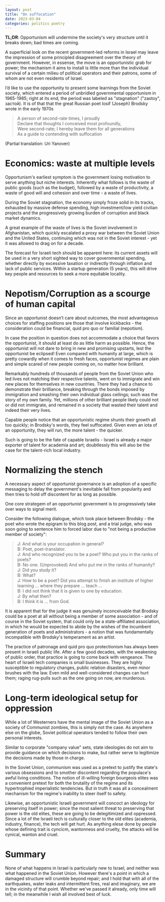 ```yaml
---
layout: post
title: "On suffocation"
date: 2023-03-04
categories: politics poetry
---
```


**TL;DR**: Opportunism will undermine the society's very structure until it breaks down; bad times are coming.

A superficial look on the recent government-led reforms in Israel may leave the impression of some principled disagreement over the theory of government. However, in essense, the move is an opportunistic grab for power; the mechanism it aims to install is little more than the individual survival of a certain milieu of political operators and their patrons, some of whom are not even residents of Israel.

I’d like to use the opportunity to present some learnings from the Soviet society, which entered a period of unbridled governmental opportunism in 1965-1985; right at its end, the period was labeled as "stagnation" ("zastoy", застой). It is of that that the great Russian poet Iosif (Joseph) Brodsky wrote in the early 1970s
> A person of second-rate times, I proudly  
  Declare that thoughts I conceived most profoundly,  
  Were second-rate; I hereby leave them for all generations  
  As a guide to contending with suffocation

(Partial translation: Uri Yanover)

# Economics: waste at multiple levels
Opportunism's earliest symptom is the government losing motivation to serve anything but niche interests. Inherently what follows is the waste of public goods (such as the budget), followed by a waste of productivity, a waste of good will and cohesion and over time - a waste of lives.

During the Soviet stagnation, the economy simply froze solid in its tracks, exhausted by massive defense spending, high investment/low yield civilian projects and the progressively growing burden of corruption and black market dynamics.

A great example of the waste of lives is the Soviet involvement in Afghanistan, which quickly escalated a proxy war between the Soviet Union and the United States, continuing which was not in the Soviet interest - yet it was allowed to drag on for a decade.

The forecast for Israeli tech should be apparent here: its current assets will be used in a very short sighted way to cover governmental spending, whether directly by excessive taxation or indirectly through inflation and lack of public services. Within a startup generation (5 years), this will drive key people and resources to seek a more equitable locality.

# Nepotism/Corruption as a scourge of human capital
Since an opportunist doesn’t care about outcomes, the most advantageous choices for staffing positions are those that involve kickbacks - the consideration could be financial, quid pro quo or familial (nepotism).

In case the position in question does not accommodate a choice that favors the opportunist, it should at least do as little harm as possible. Hence, the opportunist will not dare to bring in new and promising upstarts, lest the opportunist be eclipsed! Even compared with humanity at large, which is pretty cowardly when it comes to fresh faces, opportunist regimes are plain and simple scared of new people coming on, no matter how brilliant.

Remarkably hundreds of thousands of people from the Soviet Union who led lives not matching their respective talents, went on to immigrate and win new places for themselves in new countries. There they had a chance to demonstrate their brilliance, breaking through the bonds imposed by immigration and smashing their own individual glass ceilings; such was the story of my own family. Yet, millions of other brilliant people likely could not or did not immigrate, and remained in a society that wasted their talent and indeed their very lives.

Capable people notice that an opportunistic regime shunts their growth all too quickly; in Brodsky's words, they feel suffocated. Given even an iota of an opportunity, they will run, the more talent - the quicker.

Such is going to be the fate of capable Israelis - Israel is already a major exporter of talent for academia and art; doubtlessly this will also be the case for the talent-rich local industry.

# Normalizing the stench 
A necessary aspect of opportunist governance is an adoption of a specific messaging to delay the government's inevitable fall from popularity
 and then tries to hold off discontent for as long as possible.

One core strategem of an opportunist government is to progressively take over ways to signal merit. 

Consider the following dialogue, which took place between Brodsky - the poet who wrote the epigram to this blog post, and a trial judge, who was soon going to sentence him to forced labor due to "not being a productive member of society":

> J: And what is your occupation in general?  
> B: Poet, poet-translator.  
> J: And who recognized you to be a poet? Who put you in the ranks of poets?  
> B: No one. (Unprovoked) And who put me in the ranks of humanity?  
> J: Did you study it?  
> B: What?  
> J: How to be a poet? Did you attempt to finish an institute of higher learning ... where they prepare ... teach ...  
> B: I did not think that it is given to one by education.  
> J: By what then?  
> B: I think it is ... from God.

It is apparent that for the judge it was genuinely inconceivable that Brodsky could be a poet at all without being a member of some association - and of course in the Soviet system, that could only be a state-affiliated association, in which he would be expected to abide by the wishes of the incumbent generation of poets and administrators - a notion that was fundamentally incompatible with Brodsky's temperament as an artist.

The practice of patronage and quid pro quo protectionism has always been present in Israeli public life. After a few good decades, with the weakening of public order, that practice is going to come back with vengeance. The heart of Israeli tech companies is small businesses. They are highly susceptible to regulatory changes, public relation disasters, even minor brushes with the law. Even mild and well-considered changes can hurt them; raging rug-pulls such as the one going on now, are murderous.

# Long-term ideological setup for oppression
While a lot of Westerners have the mental image of the Soviet Union as a society of Communist zombies, this is simply not the case. As anywhere else on the globe, Soviet political operators tended to follow their own personal interests.

Similar to corporate "company value" sets, state ideologies do not aim to provide guidance on which decisions to make, but rather serve to legitimize the decisions made by those in charge.

In the Soviet Union, communism was used as a pretext to justify the state's various obsessions and to smother discontent regarding the populace's awful living conditions. The notion of ill-willing foreign bourgeois elites was a convenient pretext for both the brutality of the regime and its hypertrophied imperialistic tendencies. But in truth it was all a concealment mechanism for the regime's inability to steer itself to safety.

Likewise, an opportunistic Israeli government will concoct an ideology for preserving itself in power; since the most salient threat to preserving that power is the old elites, these are going to be delegitimized and oppressed. Since a lot of the Israeli tech is culturally closer to the old elites (academia, industry, finance), the tech will get hurt. As anything elese done by people whose defining trait is cyncicm, wantonness and cruelty, the attacks will be cynical, wanton and cruel.

# Summary
None of what happens in Israel is particularly new to Israel, and neither was what happened in the Soviet Union. However there's a point in which a damaged structure will crumble beyond repair; and I hold that with all of the earthquakes, water leaks and intermittent fires, real and imaginary, we are in the vicinity of that point. Whether we've passed it already, only time will tell; in the meanwhile I wish all involved best of luck.
